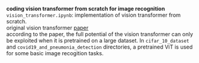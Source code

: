 **coding vision transformer from scratch for image recognition**  
`vision_transformer.ipynb`: implementation of vision transformer from scratch.  
original vision transformer [paper](https://arxiv.org/abs/2010.11929)  
according to the paper, the full potential of the vision transformer can only be exploited when it is pretrained on a large dataset. 
In `cifar_10_dataset` and `covid19_and_pneumonia_detection` directories, a pretrained ViT is used for some basic image recogition tasks.

